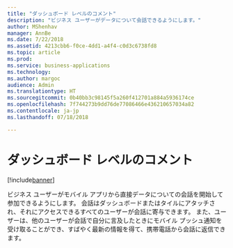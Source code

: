 ```yaml
---
title: "ダッシュボード レベルのコメント"
description: "ビジネス ユーザーがデータについて会話できるようにします。"
author: MShenhav
manager: AnnBe
ms.date: 7/22/2018
ms.assetid: 4213cbb6-f0ce-4dd1-a4f4-c0d3c6738fd8
ms.topic: article
ms.prod: 
ms.service: business-applications
ms.technology: 
ms.author: margoc
audience: Admin
ms.translationtype: HT
ms.sourcegitcommit: 0b40bb3c98145f5a260f412701a884a5936174ce
ms.openlocfilehash: 7f744273b9dd76de77086466e436210657034a82
ms.contentlocale: ja-jp
ms.lasthandoff: 07/18/2018

---
```

# <a name="dashboard-level-commenting"></a>ダッシュボード レベルのコメント

[!include[banner](../../../includes/banner.md)]

ビジネス ユーザーがモバイル アプリから直接データについての会話を開始して参加できるようにします。 会話はダッシュボードまたはタイルにアタッチされ、それにアクセスできるすべてのユーザーが会話に寄与できます。 また、ユーザーは、他のユーザーが会話で自分に言及したときにモバイル プッシュ通知を受け取ることができ、すばやく最新の情報を得て、携帯電話から会話に返信できます。


